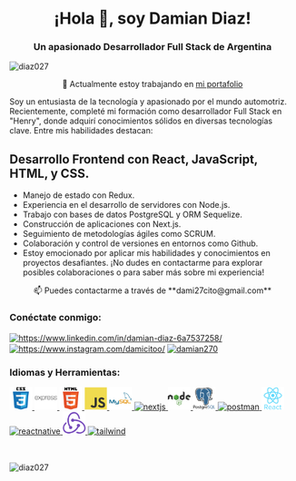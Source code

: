 <h1 align="center">¡Hola 👋, soy Damian Diaz!</h1>
<h3 align="center">Un apasionado Desarrollador Full Stack de Argentina</h3>

<p align="left"> <img src="https://komarev.com/ghpvc/?username=diaz027&label=Vistas%20de%20perfil&color=0e75b6&style=flat" alt="diaz027" /> </p>

<p align="center"> 🔭 Actualmente estoy trabajando en <a href="https://www.prueba123.com" target="_blank">mi portafolio</a></p>

<p> Soy un entusiasta de la tecnología y apasionado por el mundo automotriz. Recientemente, completé mi formación como desarrollador Full Stack en "Henry", donde adquirí conocimientos sólidos en diversas tecnologías clave. Entre mis habilidades destacan:</p>

<h2>Desarrollo Frontend con React, JavaScript, HTML, y CSS.</h2>
<ul>
    <li>Manejo de estado con Redux.</li>
    <li>Experiencia en el desarrollo de servidores con Node.js.</li>
    <li>Trabajo con bases de datos PostgreSQL y ORM Sequelize.</li>
    <li>Construcción de aplicaciones con Next.js.</li>
    <li>Seguimiento de metodologías ágiles como SCRUM.</li>
    <li>Colaboración y control de versiones en entornos como Github.</li>
    <li>Estoy emocionado por aplicar mis habilidades y conocimientos en proyectos desafiantes. ¡No dudes en contactarme para explorar posibles colaboraciones o para saber más sobre mi experiencia!</li>
</ul>

<p align="center"> 📫 Puedes contactarme a través de **dami27cito@gmail.com**</p>

<h3 align="left">Conéctate conmigo:</h3>
<p align="left">
<a href="https://linkedin.com/in/https://www.linkedin.com/in/damian-diaz-6a7537258/" target="blank"><img align="center" src="https://raw.githubusercontent.com/rahuldkjain/github-profile-readme-generator/master/src/images/icons/Social/linked-in-alt.svg" alt="https://www.linkedin.com/in/damian-diaz-6a7537258/" height="30" width="40" /></a>
<a href="https://instagram.com/https://www.instagram.com/damicitoo/" target="blank"><img align="center" src="https://raw.githubusercontent.com/rahuldkjain/github-profile-readme-generator/master/src/images/icons/Social/instagram.svg" alt="https://www.instagram.com/damicitoo/" height="30" width="40" /></a>
<a href="https://discord.gg/damian270" target="blank"><img align="center" src="https://raw.githubusercontent.com/rahuldkjain/github-profile-readme-generator/master/src/images/icons/Social/discord.svg" alt="damian270" height="30" width="40" /></a>
</p>

<h3 align="left">Idiomas y Herramientas:</h3>
<p align="left"> <a href="https://www.w3schools.com/css/" target="_blank" rel="noreferrer"> <img src="https://raw.githubusercontent.com/devicons/devicon/master/icons/css3/css3-original-wordmark.svg" alt="css3" width="40" height="40"/> </a> <a href="https://expressjs.com" target="_blank" rel="noreferrer"> <img src="https://raw.githubusercontent.com/devicons/devicon/master/icons/express/express-original-wordmark.svg" alt="express" width="40" height="40"/> </a> <a href="https://www.w3.org/html/" target="_blank" rel="noreferrer"> <img src="https://raw.githubusercontent.com/devicons/devicon/master/icons/html5/html5-original-wordmark.svg" alt="html5" width="40" height="40"/> </a> <a href="https://developer.mozilla.org/en-US/docs/Web/JavaScript" target="_blank" rel="noreferrer"> <img src="https://raw.githubusercontent.com/devicons/devicon/master/icons/javascript/javascript-original.svg" alt="javascript" width="40" height="40"/> </a> <a href="https://www.mysql.com/" target="_blank" rel="noreferrer"> <img src="https://raw.githubusercontent.com/devicons/devicon/master/icons/mysql/mysql-original-wordmark.svg" alt="mysql" width="40" height="40"/> </a> <a href="https://nextjs.org/" target="_blank" rel="noreferrer"> <img src="https://cdn.worldvectorlogo.com/logos/nextjs-2.svg" alt="nextjs" width="40" height="40"/> </a> <a href="https://nodejs.org" target="_blank" rel="noreferrer"> <img src="https://raw.githubusercontent.com/devicons/devicon/master/icons/nodejs/nodejs-original-wordmark.svg" alt="nodejs" width="40" height="40"/> </a> <a href="https://www.postgresql.org" target="_blank" rel="noreferrer"> <img src="https://raw.githubusercontent.com/devicons/devicon/master/icons/postgresql/postgresql-original-wordmark.svg" alt="postgresql" width="40" height="40"/> </a> <a href="https://postman.com" target="_blank" rel="noreferrer"> <img src="https://www.vectorlogo.zone/logos/getpostman/getpostman-icon.svg" alt="postman" width="40" height="40"/> </a> <a href="https://reactjs.org/" target="_blank" rel="noreferrer"> <img src="https://raw.githubusercontent.com/devicons/devicon/master/icons/react/react-original-wordmark.svg" alt="react" width="40" height="40"/> </a> <a href="https://reactnative.dev/" target="_blank" rel="noreferrer"> <img src="https://reactnative.dev/img/header_logo.svg" alt="reactnative" width="40" height="40"/> </a> <a href="https://redux.js.org" target="_blank" rel="noreferrer"> <img src="https://raw.githubusercontent.com/devicons/devicon/master/icons/redux/redux-original.svg" alt="redux" width="40" height="40"/> </a> <a href="https://tailwindcss.com/" target="_blank" rel="noreferrer"> <img src="https://www.vectorlogo.zone/logos/tailwindcss/tailwindcss-icon.svg" alt="tailwind" width="40" height="40"/> </a> </p>
<br>
<p><img align="center" src="https://github-readme-stats.vercel.app/api/top-langs?username=diaz027&show_icons=true&locale=en&layout=compact" alt="diaz027" /></p>
